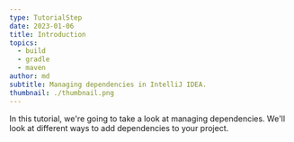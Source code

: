 ```yaml
---
type: TutorialStep
date: 2023-01-06
title: Introduction
topics:
  - build
  - gradle
  - maven
author: md
subtitle: Managing dependencies in IntelliJ IDEA.
thumbnail: ./thumbnail.png
---
```


In this tutorial, we're going to take a look at managing dependencies. We'll look at different ways to add dependencies to your project.
